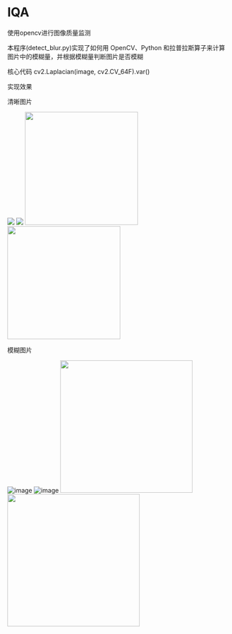 # IQA
使用opencv进行图像质量监测

本程序(detect_blur.py)实现了如何用 OpenCV、Python 和拉普拉斯算子来计算图片中的模糊量，并根据模糊量判断图片是否模糊

核心代码
cv2.Laplacian(image, cv2.CV_64F).var()

实现效果

清晰图片

<img src="https://github.com/iAmBrid/IQA/blob/master/image/readme/caopin.jpg">
<img src="https://github.com/iAmBrid/IQA/blob/master/image/readme/caopin2.jpg">
<img src="https://github.com/iAmBrid/IQA/blob/master/image/readme/lena.jpg" width='256' hegith='256'>
<img src="https://github.com/iAmBrid/IQA/blob/master/image/readme/lena2.jpg" width='256' hegith='256'>

模糊图片

![image](https://github.com/iAmBrid/IQA/blob/master/image/readme/person.jpg)
![image](https://github.com/iAmBrid/IQA/blob/master/image/readme/person2.jpg)
<img src="https://github.com/iAmBrid/IQA/blob/master/image/readme/run.jpg" width='300'>
<img src="https://github.com/iAmBrid/IQA/blob/master/image/readme/run2.jpg" width='300'>
